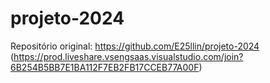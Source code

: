 # projeto-2024
Repositório original: https://github.com/E25llin/projeto-2024
(https://prod.liveshare.vsengsaas.visualstudio.com/join?6B254B5BB7E1BA112F7EB2FB17CCEB77A00F)

